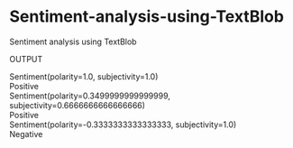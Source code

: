 # Sentiment-analysis-using-TextBlob
Sentiment analysis using TextBlob


OUTPUT 
<p>
  Sentiment(polarity=1.0, subjectivity=1.0)<br>
Positive<br>
Sentiment(polarity=0.3499999999999999, subjectivity=0.6666666666666666)<br>
Positive<br>
Sentiment(polarity=-0.3333333333333333, subjectivity=1.0)<br>
Negative</p>
